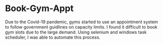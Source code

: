 # Book-Gym-Appt

Due to the Covid-19 pandemic, gyms started to use an appointment system to follow government guidlines on capacity limits. I found it difficult to book gym slots due to the large demand. Using selenium and windows task scheduler, I was able to automate this process. 
